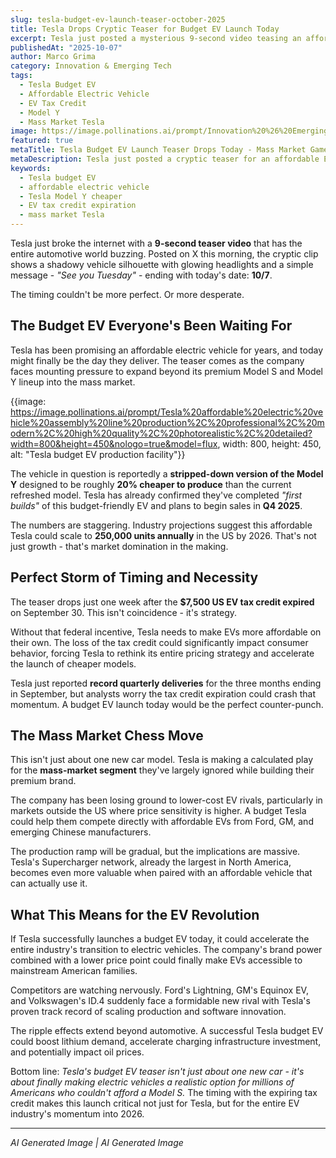 ```yaml
---
slug: tesla-budget-ev-launch-teaser-october-2025
title: Tesla Drops Cryptic Teaser for Budget EV Launch Today
excerpt: Tesla just posted a mysterious 9-second video teasing an affordable electric vehicle reveal happening RIGHT NOW. The timing couldn't be more critical.
publishedAt: "2025-10-07"
author: Marco Grima
category: Innovation & Emerging Tech
tags:
  - Tesla Budget EV
  - Affordable Electric Vehicle
  - EV Tax Credit
  - Model Y
  - Mass Market Tesla
image: https://image.pollinations.ai/prompt/Innovation%20%26%20Emerging%20Tech%20technology%2C%20Tesla%20budget%20EV%2C%20affordable%20electric%20vehicle%2C%20professional%2C%20modern%2C%20high%20quality%2C%20photorealistic%2C%20detailed?width=1200&height=600&nologo=true
featured: true
metaTitle: Tesla Budget EV Launch Teaser Drops Today - Mass Market Game Changer
metaDescription: Tesla just posted a cryptic teaser for an affordable EV launching today. With the $7,500 tax credit expired, this budget Model Y could change everything for the mass market.
keywords:
  - Tesla budget EV
  - affordable electric vehicle
  - Tesla Model Y cheaper
  - EV tax credit expiration
  - mass market Tesla
---
```


Tesla just broke the internet with a **9-second teaser video** that has the entire automotive world buzzing. Posted on X this morning, the cryptic clip shows a shadowy vehicle silhouette with glowing headlights and a simple message - *"See you Tuesday"* - ending with today's date: **10/7**.

The timing couldn't be more perfect. Or more desperate.

## **The Budget EV Everyone's Been Waiting For**

Tesla has been promising an affordable electric vehicle for years, and today might finally be the day they deliver. The teaser comes as the company faces mounting pressure to expand beyond its premium Model S and Model Y lineup into the mass market.

{{image: https://image.pollinations.ai/prompt/Tesla%20affordable%20electric%20vehicle%20assembly%20line%20production%2C%20professional%2C%20modern%2C%20high%20quality%2C%20photorealistic%2C%20detailed?width=800&height=450&nologo=true&model=flux, width: 800, height: 450, alt: "Tesla budget EV production facility"}}

The vehicle in question is reportedly a **stripped-down version of the Model Y** designed to be roughly **20% cheaper to produce** than the current refreshed model. Tesla has already confirmed they've completed *"first builds"* of this budget-friendly EV and plans to begin sales in **Q4 2025**.

The numbers are staggering. Industry projections suggest this affordable Tesla could scale to **250,000 units annually** in the US by 2026. That's not just growth - that's market domination in the making.

## **Perfect Storm of Timing and Necessity**

The teaser drops just one week after the **$7,500 US EV tax credit expired** on September 30. This isn't coincidence - it's strategy.

Without that federal incentive, Tesla needs to make EVs more affordable on their own. The loss of the tax credit could significantly impact consumer behavior, forcing Tesla to rethink its entire pricing strategy and accelerate the launch of cheaper models.

Tesla just reported **record quarterly deliveries** for the three months ending in September, but analysts worry the tax credit expiration could crash that momentum. A budget EV launch today would be the perfect counter-punch.

## **The Mass Market Chess Move**

This isn't just about one new car model. Tesla is making a calculated play for the **mass-market segment** they've largely ignored while building their premium brand.

The company has been losing ground to lower-cost EV rivals, particularly in markets outside the US where price sensitivity is higher. A budget Tesla could help them compete directly with affordable EVs from Ford, GM, and emerging Chinese manufacturers.

The production ramp will be gradual, but the implications are massive. Tesla's Supercharger network, already the largest in North America, becomes even more valuable when paired with an affordable vehicle that can actually use it.

## **What This Means for the EV Revolution**

If Tesla successfully launches a budget EV today, it could accelerate the entire industry's transition to electric vehicles. The company's brand power combined with a lower price point could finally make EVs accessible to mainstream American families.

Competitors are watching nervously. Ford's Lightning, GM's Equinox EV, and Volkswagen's ID.4 suddenly face a formidable new rival with Tesla's proven track record of scaling production and software innovation.

The ripple effects extend beyond automotive. A successful Tesla budget EV could boost lithium demand, accelerate charging infrastructure investment, and potentially impact oil prices.

Bottom line: *Tesla's budget EV teaser isn't just about one new car - it's about finally making electric vehicles a realistic option for millions of Americans who couldn't afford a Model S.* The timing with the expiring tax credit makes this launch critical not just for Tesla, but for the entire EV industry's momentum into 2026.

---

*AI Generated Image | AI Generated Image*

